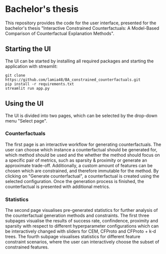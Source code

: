 # Bachelor's thesis

This repository provides the code for the user interface, presented for the bachelor's thesis "Interactive Constrained Counterfactuals: A Model-Based Comparison of Counterfactual Explanation Methods". 

## Starting the UI
The UI can be started by installing all required packages and starting the application with streamlit: 
```
git clone https://github.com/lamia48/BA_constrained_counterfactuals.git
pip install -r requirements.txt
streamlit run app.py
```
## Using the UI
The UI is divided into two pages, which can be selected by the drop-down menu "Select page".

### Counterfactuals
The first page is an interactive workflow for generating counterfactuals. The user can choose which instance a counterfactual should be generated for, which method should be used and the whether the method should focus on a specific pair of metrics, such as sparsity & proximity or generate an approximate trade-off. Additionally, a custom amount of features can be chosen which are constrained, and therefore immutable for the method. By clicking on "Generate counterfactual", a counterfactual is created using the selected configuration. Once the generation process is finished, the counterfactual is presented with additional metrics.

### Statistics
The second page visualises pre-generated statistics for further analysis of the counterfactual generation methods and constraints. The first three subpages visualise the results of success rate, confindence, proximity and sparsity with respect to different hyperparameter configurations which can be interactively changed with sliders for CEM, CFProto and CFProto + k-d trees. The fourth subpage visualises statistics for different feature constraint scenarios, where the user can interactively choose the subset of constrained features. 

